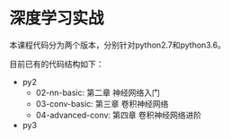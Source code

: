 # 深度学习实战

本课程代码分为两个版本，分别针对python2.7和python3.6。

目前已有的代码结构如下：


- py2
	- 02-nn-basic: 第二章 神经网络入门
	- 03-conv-basic: 第三章 卷积神经网络
	- 04-advanced-conv: 第四章 卷积神经网络进阶
- py3